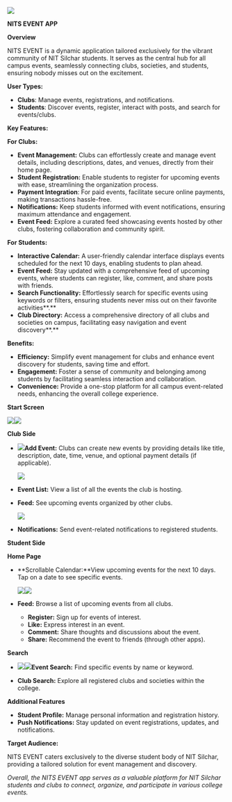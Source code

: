 ﻿![](Aspose.Words.8aa0862a-1141-4a3b-b181-c51ade873d9b.001.png)





**NITS EVENT APP**

**Overview**

NITS EVENT is a dynamic application tailored exclusively for the vibrant community of NIT Silchar students. It serves as the central hub for all campus events, seamlessly connecting clubs, societies, and students, ensuring nobody misses out on the excitement.

**User Types:**

- **Clubs**: Manage events, registrations, and notifications.
- **Students**: Discover events, register, interact with posts, and search for events/clubs.

**Key Features:**

**For Clubs:**

- **Event Management:** Clubs can effortlessly create and manage event details, including descriptions, dates, and venues, directly from their home page.
- **Student Registration:** Enable students to register for upcoming events with ease, streamlining the organization process.
- **Payment Integration**: For paid events, facilitate secure online payments, making transactions hassle-free.
- **Notifications:** Keep students informed with event notifications, ensuring maximum attendance and engagement.
- **Event Feed:** Explore a curated feed showcasing events hosted by other clubs, fostering collaboration and community spirit.

**For Students:**

- **Interactive Calendar:** A user-friendly calendar interface displays events scheduled for the next 10 days, enabling students to plan ahead.
- **Event Feed:** Stay updated with a comprehensive feed of upcoming events, where students can register, like, comment, and share posts with friends.
- **Search Functionality:** Effortlessly search for specific events using keywords or filters, ensuring students never miss out on their favorite activities**.**
- **Club Directory:** Access a comprehensive directory of all clubs and societies on campus, facilitating easy navigation and event discovery**.**

**Benefits:**

- **Efficiency:** Simplify event management for clubs and enhance event discovery for students, saving time and effort.
- **Engagement:** Foster a sense of community and belonging among students by facilitating seamless interaction and collaboration.
- **Convenience:** Provide a one-stop platform for all campus event-related needs, enhancing the overall college experience.

**Start Screen**

![](Aspose.Words.8aa0862a-1141-4a3b-b181-c51ade873d9b.002.jpeg)![](Aspose.Words.8aa0862a-1141-4a3b-b181-c51ade873d9b.003.jpeg)






**Club Side**

- ![](Aspose.Words.8aa0862a-1141-4a3b-b181-c51ade873d9b.004.jpeg)**Add Event:** Clubs can create new events by providing details like title, description, date, time, venue, and optional payment details (if applicable).

  ![](Aspose.Words.8aa0862a-1141-4a3b-b181-c51ade873d9b.005.jpeg)

- **Event List:** View a list of all the events the club is hosting.
- **Feed:** See upcoming events organized by other clubs.

  ![](Aspose.Words.8aa0862a-1141-4a3b-b181-c51ade873d9b.006.jpeg)

- **Notifications:** Send event-related notifications to registered students.

**Student Side**

**Home Page**

- **Scrollable Calendar:**View upcoming events for the next 10 days. Tap on a date to see specific events.

  ![](Aspose.Words.8aa0862a-1141-4a3b-b181-c51ade873d9b.007.jpeg)![](Aspose.Words.8aa0862a-1141-4a3b-b181-c51ade873d9b.008.jpeg)

- **Feed:** Browse a list of upcoming events from all clubs. 
  - **Register:** Sign up for events of interest.
  - **Like:** Express interest in an event.
  - **Comment:** Share thoughts and discussions about the event.
  - **Share:** Recommend the event to friends (through other apps).

**Search**

- ![](Aspose.Words.8aa0862a-1141-4a3b-b181-c51ade873d9b.009.jpeg)![](Aspose.Words.8aa0862a-1141-4a3b-b181-c51ade873d9b.010.jpeg)**Event Search:** Find specific events by name or keyword.

- **Club Search:** Explore all registered clubs and societies within the college.

**Additional Features**

- **Student Profile:** Manage personal information and registration history.
- **Push Notifications:** Stay updated on event registrations, updates, and notifications.

**Target Audience:**

NITS EVENT caters exclusively to the diverse student body of NIT Silchar, providing a tailored solution for event management and discovery.

*Overall, the NITS EVENT app serves as a valuable platform for NIT Silchar students and clubs to connect, organize, and participate in various college events.*
